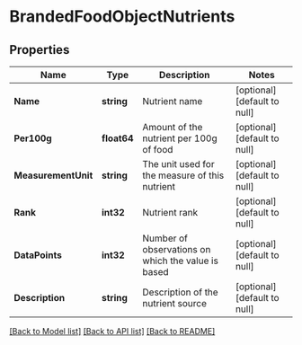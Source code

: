 # BrandedFoodObjectNutrients

## Properties
Name | Type | Description | Notes
------------ | ------------- | ------------- | -------------
**Name** | **string** | Nutrient name | [optional] [default to null]
**Per100g** | **float64** | Amount of the nutrient per 100g of food | [optional] [default to null]
**MeasurementUnit** | **string** | The unit used for the measure of this nutrient | [optional] [default to null]
**Rank** | **int32** | Nutrient rank | [optional] [default to null]
**DataPoints** | **int32** | Number of observations on which the value is based | [optional] [default to null]
**Description** | **string** | Description of the nutrient source | [optional] [default to null]

[[Back to Model list]](../README.md#documentation-for-models) [[Back to API list]](../README.md#documentation-for-api-endpoints) [[Back to README]](../README.md)

